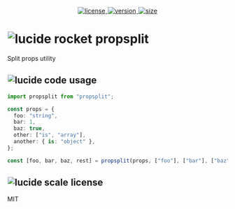 <p align="center">
  <a title="license" href="https://github.com/flamrdevs/propsplit/blob/main/LICENSE">
    <picture>
      <source media="(prefers-color-scheme: dark)" srcset="https://none.deno.dev/npm/l/propsplit?t=dark">
      <img alt="license" src="https://none.deno.dev/npm/l/propsplit?t=light" hspace="1">
    </picture>
  </a>
  <a title="version" href="https://www.npmjs.com/package/propsplit">
    <picture>
      <source media="(prefers-color-scheme: dark)" srcset="https://none.deno.dev/npm/v/propsplit?t=dark">
      <img alt="version" src="https://none.deno.dev/npm/v/propsplit?t=light" hspace="1">
    </picture>
  </a>
  <a title="size" href="https://bundlejs.com/?q=propsplit">
    <picture>
      <source media="(prefers-color-scheme: dark)" srcset="https://none.deno.dev/bundlejs/mz/propsplit?t=dark">
      <img alt="size" src="https://none.deno.dev/bundlejs/mz/propsplit?t=light" hspace="1">
    </picture>
  </a>
</p>

<h1 id="propsplit">
  <picture>
    <source media="(prefers-color-scheme: dark)" srcset="https://none.deno.dev/ui/icon/lucide?t=dark&i=rocket">
    <img alt="lucide rocket" src="https://none.deno.dev/ui/icon/lucide?t=light&i=rocket" hspace="1">
  </picture>
  <span>
    propsplit
  </span>
</h1>

Split props utility

<h2 id="usage">
  <picture>
    <source media="(prefers-color-scheme: dark)" srcset="https://none.deno.dev/ui/icon/lucide?t=dark&i=code">
    <img alt="lucide code" src="https://none.deno.dev/ui/icon/lucide?t=light&i=code" hspace="1">
  </picture>
  <span>
    usage
  </span>
</h2>

```ts
import propsplit from "propsplit";

const props = {
  foo: "string",
  bar: 1,
  baz: true,
  other: ["is", "array"],
  another: { is: "object" },
};

const [foo, bar, baz, rest] = propsplit(props, ["foo"], ["bar"], ["baz"]);
```

<h2 id="license">
  <picture>
    <source media="(prefers-color-scheme: dark)" srcset="https://none.deno.dev/ui/icon/lucide?t=dark&i=scale">
    <img alt="lucide scale" src="https://none.deno.dev/ui/icon/lucide?t=light&i=scale" hspace="1">
  </picture>
  <span>
    license
  </span>
</h2>

MIT
